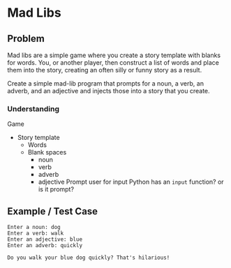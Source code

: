 # Mad Libs

## Problem

Mad libs are a simple game where you create a story template with blanks for words. You, or another player, then construct a list of words and place them into the story, creating an often silly or funny story as a result.

Create a simple mad-lib program that prompts for a noun, a verb, an adverb, and an adjective and injects those into a story that you create.

### Understanding

Game
- Story template
  - Words
  - Blank spaces
    - noun
    - verb
    - adverb
    - adjective
Prompt user for input
Python has an `input` function? or is it prompt?

## Example / Test Case

```
Enter a noun: dog
Enter a verb: walk
Enter an adjective: blue
Enter an adverb: quickly

Do you walk your blue dog quickly? That's hilarious!
```
